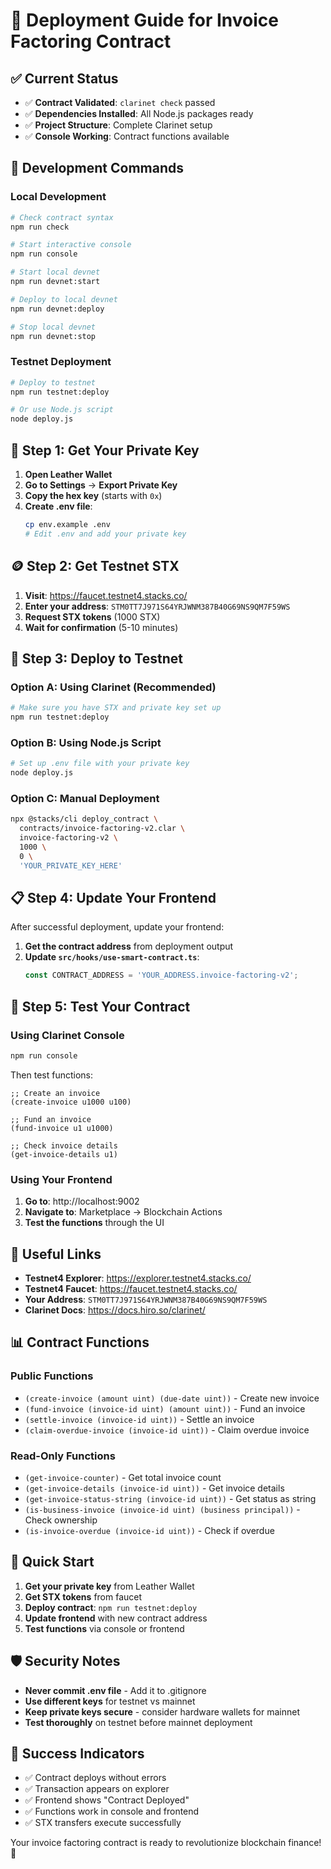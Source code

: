 # 🚀 Deployment Guide for Invoice Factoring Contract

## ✅ **Current Status**
- ✅ **Contract Validated**: `clarinet check` passed
- ✅ **Dependencies Installed**: All Node.js packages ready
- ✅ **Project Structure**: Complete Clarinet setup
- ✅ **Console Working**: Contract functions available

## 🔧 **Development Commands**

### **Local Development**
```bash
# Check contract syntax
npm run check

# Start interactive console
npm run console

# Start local devnet
npm run devnet:start

# Deploy to local devnet
npm run devnet:deploy

# Stop local devnet
npm run devnet:stop
```

### **Testnet Deployment**
```bash
# Deploy to testnet
npm run testnet:deploy

# Or use Node.js script
node deploy.js
```

## 🔑 **Step 1: Get Your Private Key**

1. **Open Leather Wallet**
2. **Go to Settings** → **Export Private Key**
3. **Copy the hex key** (starts with `0x`)
4. **Create .env file**:
   ```bash
   cp env.example .env
   # Edit .env and add your private key
   ```

## 🪙 **Step 2: Get Testnet STX**

1. **Visit**: https://faucet.testnet4.stacks.co/
2. **Enter your address**: `STM0TT7J971S64YRJWNM387B40G69NS9QM7F59WS`
3. **Request STX tokens** (1000 STX)
4. **Wait for confirmation** (5-10 minutes)

## 🚀 **Step 3: Deploy to Testnet**

### **Option A: Using Clarinet (Recommended)**
```bash
# Make sure you have STX and private key set up
npm run testnet:deploy
```

### **Option B: Using Node.js Script**
```bash
# Set up .env file with your private key
node deploy.js
```

### **Option C: Manual Deployment**
```bash
npx @stacks/cli deploy_contract \
  contracts/invoice-factoring-v2.clar \
  invoice-factoring-v2 \
  1000 \
  0 \
  'YOUR_PRIVATE_KEY_HERE'
```

## 📋 **Step 4: Update Your Frontend**

After successful deployment, update your frontend:

1. **Get the contract address** from deployment output
2. **Update `src/hooks/use-smart-contract.ts`**:
   ```typescript
   const CONTRACT_ADDRESS = 'YOUR_ADDRESS.invoice-factoring-v2';
   ```

## 🧪 **Step 5: Test Your Contract**

### **Using Clarinet Console**
```bash
npm run console
```

Then test functions:
```clarity
;; Create an invoice
(create-invoice u1000 u100)

;; Fund an invoice
(fund-invoice u1 u1000)

;; Check invoice details
(get-invoice-details u1)
```

### **Using Your Frontend**
1. **Go to**: http://localhost:9002
2. **Navigate to**: Marketplace → Blockchain Actions
3. **Test the functions** through the UI

## 🔗 **Useful Links**

- **Testnet4 Explorer**: https://explorer.testnet4.stacks.co/
- **Testnet4 Faucet**: https://faucet.testnet4.stacks.co/
- **Your Address**: `STM0TT7J971S64YRJWNM387B40G69NS9QM7F59WS`
- **Clarinet Docs**: https://docs.hiro.so/clarinet/

## 📊 **Contract Functions**

### **Public Functions**
- `(create-invoice (amount uint) (due-date uint))` - Create new invoice
- `(fund-invoice (invoice-id uint) (amount uint))` - Fund an invoice
- `(settle-invoice (invoice-id uint))` - Settle an invoice
- `(claim-overdue-invoice (invoice-id uint))` - Claim overdue invoice

### **Read-Only Functions**
- `(get-invoice-counter)` - Get total invoice count
- `(get-invoice-details (invoice-id uint))` - Get invoice details
- `(get-invoice-status-string (invoice-id uint))` - Get status as string
- `(is-business-invoice (invoice-id uint) (business principal))` - Check ownership
- `(is-invoice-overdue (invoice-id uint))` - Check if overdue

## 🎯 **Quick Start**

1. **Get your private key** from Leather Wallet
2. **Get STX tokens** from faucet
3. **Deploy contract**: `npm run testnet:deploy`
4. **Update frontend** with new contract address
5. **Test functions** via console or frontend

## 🛡️ **Security Notes**

- **Never commit .env file** - Add it to .gitignore
- **Use different keys** for testnet vs mainnet
- **Keep private keys secure** - consider hardware wallets for mainnet
- **Test thoroughly** on testnet before mainnet deployment

## 🎉 **Success Indicators**

- ✅ Contract deploys without errors
- ✅ Transaction appears on explorer
- ✅ Frontend shows "Contract Deployed"
- ✅ Functions work in console and frontend
- ✅ STX transfers execute successfully

Your invoice factoring contract is ready to revolutionize blockchain finance! 🚀

